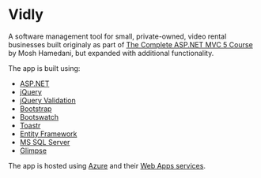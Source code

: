 # Vidly

A software management tool for small, private-owned, video rental businesses built originaly as part of [The Complete ASP.NET MVC 5 Course](https://codewithmosh.com/p/asp-net-mvc) by Mosh Hamedani, but expanded with additional functionality.

The app is built using:

+ [ASP.NET](https://dotnet.microsoft.com/en-us/apps/aspnet)
+ [jQuery](https://jquery.com/)
+ [jQuery Validation](https://jqueryvalidation.org/)
+ [Bootstrap](https://getbootstrap.com/docs/5.0/getting-started/introduction/)
+ [Bootswatch](https://bootswatch.com/)
+ [Toastr](https://codeseven.github.io/toastr/)
+ [Entity Framework](https://docs.microsoft.com/en-us/ef/)
+ [MS SQL Server](https://www.microsoft.com/en-us/sql-server/sql-server-2019)
+ [Glimpse](https://github.com/glimpse/Docs)

The app is hosted using [Azure](https://azure.microsoft.com/en-us/) and their [Web Apps services](https://azure.microsoft.com/en-us/services/app-service/web/).
